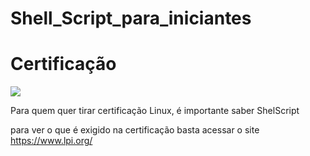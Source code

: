 # Shell_Script_para_iniciantes

# Certificação
![](https://www.lpi.org/sites/default/files/styles/w555/public/LPIC-1_0.jpg?itok=Lj-xc63t) 

Para quem quer tirar certificação Linux, é importante saber ShelScript

para ver o que é exigido na certificação basta acessar o site https://www.lpi.org/